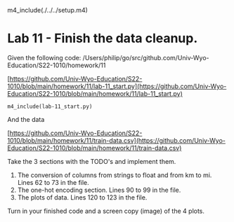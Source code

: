 
m4_include(./../../setup.m4)

# Lab 11 - Finish the data cleanup.

Given the following code:
/Users/philip/go/src/github.com/Univ-Wyo-Education/S22-1010/homework/11

[https://github.com/Univ-Wyo-Education/S22-1010/blob/main/homework/11/lab-11_start.py](https://github.com/Univ-Wyo-Education/S22-1010/blob/main/homework/11/lab-11_start.py)

```
m4_include(lab-11_start.py)
```

And the data

[https://github.com/Univ-Wyo-Education/S22-1010/blob/main/homework/11/train-data.csv](https://github.com/Univ-Wyo-Education/S22-1010/blob/main/homework/11/train-data.csv)

Take the 3 sections with the TODO's and implement them.

1. The conversion of columns from strings to float and from km to mi. Lines 62 to 73 in the file.
2. The one-hot encoding section. Lines 90 to 99 in the file.
3. The plots of data. Lines 120 to 123 in the file.

Turn in your finished code and a screen copy (image) of the 4 plots.

